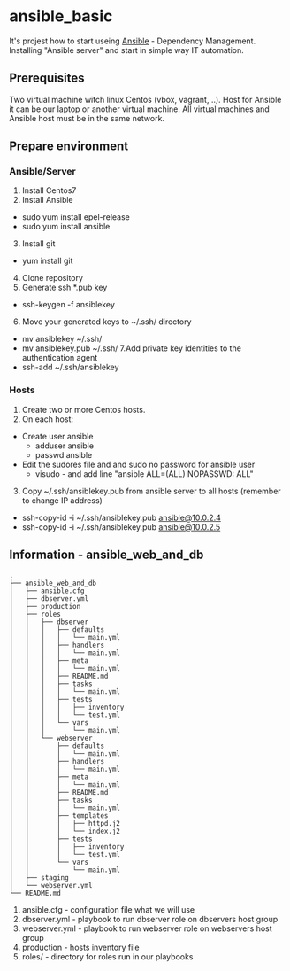 # ansible_basic
It's projest how to start useing [Ansible](https://www.ansible.com) - Dependency Management. Installing "Ansible server" and start in simple way IT automation.

## Prerequisites

Two virtual machine witch linux Centos (vbox, vagrant, ..).
Host for Ansible it can be our laptop or another virtual machine. 
All virtual machines and Ansible host must be in the same network.

## Prepare environment

### Ansible/Server
1. Install Centos7
2. Install Ansible
- sudo yum install epel-release
- sudo yum install ansible
3. Install git
- yum install git
4. Clone repository
5. Generate ssh *.pub key
- ssh-keygen -f ansiblekey
6. Move your generated keys to ~/.ssh/ directory
- mv ansiblekey ~/.ssh/
- mv ansiblekey.pub ~/.ssh/
7.Add private key identities to the authentication agent
- ssh-add ~/.ssh/ansiblekey

### Hosts

1. Create two or more Centos hosts.
2. On each host:
- Create user ansible
  - adduser ansible
  - passwd ansible
- Edit the sudores file and and sudo no password for ansible user
  - visudo - and add line "ansible         ALL=(ALL)       NOPASSWD: ALL"
3. Copy ~/.ssh/ansiblekey.pub from ansible server to all hosts (remember to change IP address)
- ssh-copy-id -i ~/.ssh/ansiblekey.pub ansible@10.0.2.4
- ssh-copy-id -i ~/.ssh/ansiblekey.pub ansible@10.0.2.5

## Information - ansible_web_and_db
```
.
├── ansible_web_and_db
│   ├── ansible.cfg
│   ├── dbserver.yml
│   ├── production
│   ├── roles
│   │   ├── dbserver
│   │   │   ├── defaults
│   │   │   │   └── main.yml
│   │   │   ├── handlers
│   │   │   │   └── main.yml
│   │   │   ├── meta
│   │   │   │   └── main.yml
│   │   │   ├── README.md
│   │   │   ├── tasks
│   │   │   │   └── main.yml
│   │   │   ├── tests
│   │   │   │   ├── inventory
│   │   │   │   └── test.yml
│   │   │   └── vars
│   │   │       └── main.yml
│   │   └── webserver
│   │       ├── defaults
│   │       │   └── main.yml
│   │       ├── handlers
│   │       │   └── main.yml
│   │       ├── meta
│   │       │   └── main.yml
│   │       ├── README.md
│   │       ├── tasks
│   │       │   └── main.yml
│   │       ├── templates
│   │       │   ├── httpd.j2
│   │       │   └── index.j2
│   │       ├── tests
│   │       │   ├── inventory
│   │       │   └── test.yml
│   │       └── vars
│   │           └── main.yml
│   ├── staging
│   └── webserver.yml
└── README.md
```
1. ansible.cfg    - configuration file what we will use
2. dbserver.yml   - playbook to run dbserver role on dbservers host group
3. webserver.yml  - playbook to run webserver role on webservers host group
4. production     - hosts inventory file
5. roles/         - directory for roles run in our playbooks


